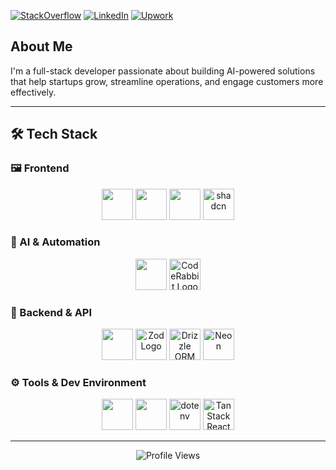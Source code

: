 [![StackOverflow](https://img.shields.io/badge/stack%20overflow-FE7A16?logo=stack-overflow&logoColor=white&style=for-the-badge)](https://stackoverflow.com/users/30674740/japhet-cordova)
[![LinkedIn](https://img.shields.io/badge/linkedin-%231877F2.svg?&style=for-the-badge&logo=linkedin&logoColor=white)](https://www.linkedin.com/in/japhet-cordova-2aa591223/)
[![Upwork](https://img.shields.io/badge/UpWork-6FDA44?style=for-the-badge&logo=Upwork&logoColor=white)](https://www.upwork.com/freelancers/~0110e44c9d86f2353c)

## About Me
I'm a full-stack developer passionate about building AI-powered solutions that help startups grow, streamline operations, and engage customers more effectively.

---

## 🛠 Tech Stack

### 🖼️ Frontend
<p align="center">
  <a href="https://react.dev/"><img src="https://cdn.jsdelivr.net/gh/devicons/devicon@latest/icons/react/react-original.svg" width="50" height="50" /></a>
  <a href="https://nextjs.org/"><img src="https://cdn.jsdelivr.net/gh/devicons/devicon@latest/icons/nextjs/nextjs-original.svg" width="50" height="50" /></a>
  <a href="https://tailwindcss.com/"><img src="https://cdn.jsdelivr.net/gh/devicons/devicon@latest/icons/tailwindcss/tailwindcss-original.svg" width="50" height="50" /></a>
  <a href="https://shadcn.dev/"><img src="https://avatars.githubusercontent.com/u/139895814?s=200&v=4" width="50" height="50" alt="shadcn" /></a>
</p>

### 🧠 AI & Automation
<p align="center">
  <a href="https://openai.com/"><img src="https://upload.wikimedia.org/wikipedia/commons/4/4d/OpenAI_Logo.svg" width="50" height="50" /></a>
  <a href="https://www.coderabbit.ai/"><img src="https://raw.githubusercontent.com/CodeRabbitAI/branding/main/logo-dark.png" width="50" height="50" alt="CodeRabbit Logo" /></a>
</p>

### 🔧 Backend & API
<p align="center">
  <a href="https://trpc.io/"><img src="https://trpc.io/img/logo.svg" width="50" height="50" /></a>
  <a href="https://zod.dev/"><img src="https://avatars.githubusercontent.com/u/104384138?s=200&v=4" width="50" height="50" alt="Zod Logo"/></a>
  <a href="https://drizzle.team/"><img src="https://avatars.githubusercontent.com/u/123451847?s=200&v=4" width="50" height="50" alt="Drizzle ORM" /></a>
  <a href="https://neon.tech/"><img src="https://avatars.githubusercontent.com/u/100647105?s=200&v=4" width="50" height="50" alt="Neon" /></a>
</p>

### ⚙️ Tools & Dev Environment
<p align="center">
  <a href="https://www.typescriptlang.org/"><img src="https://cdn.jsdelivr.net/gh/devicons/devicon@latest/icons/typescript/typescript-original.svg" width="50" height="50" /></a>
  <a href="https://eslint.org/"><img src="https://cdn.jsdelivr.net/gh/devicons/devicon@latest/icons/eslint/eslint-original.svg" width="50" height="50" /></a>
  <a href="https://github.com/motdotla/dotenv"><img src="https://avatars.githubusercontent.com/u/15056417?s=200&v=4" width="50" height="50" alt="dotenv" /></a>
  <a href="https://tanstack.com/query"><img src="https://avatars.githubusercontent.com/u/72518640?s=200&v=4" width="50" height="50" alt="TanStack React Query" /></a>
</p>

---

<p align="center">
  <img src="https://komarev.com/ghpvc/?username=jcordova" alt="Profile Views" />
</p>
